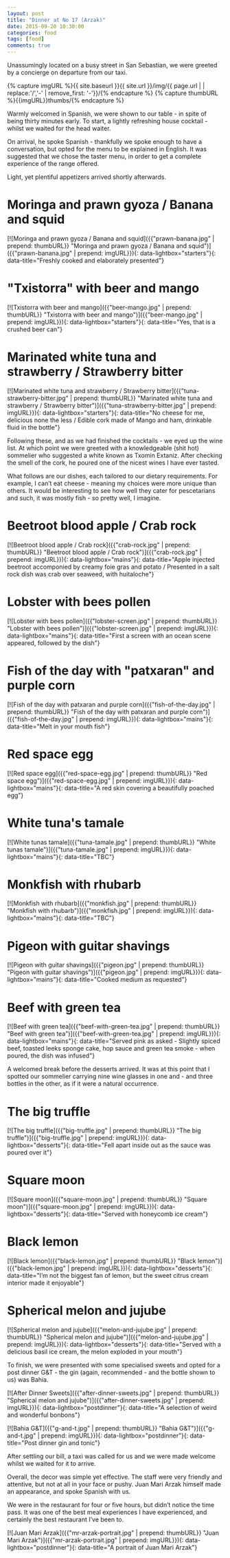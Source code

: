 ```yaml
--- 
layout: post 
title: "Dinner at No 17 (Arzak)" 
date: 2015-09-20 10:30:00 
categories: food
tags: [food]
comments: true 
---
```


Unassumingly located on a busy street in San Sebastian, we were greeted by a concierge on departure from our taxi.
<!--more-->

<!--PICTURE OF MENU COVER
http://www.theworlds50best.com/list/1-50-winners/Arzak -->

{% capture imgURL %}{{ site.baseurl }}{{ site.url }}/img/{{ page.url | | replace:'/','-' | remove_first: '-'}}/{% endcapture %}
{% capture thumbURL %}{{imgURL}}thumbs/{% endcapture %}

Warmly welcomed in Spanish, we were shown to our table - in spite of being thirty minutes early. To start, a lightly refreshing house cocktail - whilst we waited for the head waiter.

On arrival, he spoke Spanish - thankfully we spoke enough to have a conversation, but opted for the menu to be explained in English. It was suggested that we chose the taster menu, in order to get a complete experience of the range offered.

Light, yet plentiful appetizers arrived shortly afterwards.

# Moringa and prawn gyoza / Banana and squid

[![Moringa and prawn gyoza / Banana and squid]({{"prawn-banana.jpg" | prepend: thumbURL}} "Moringa and prawn gyoza / Banana and squid")]({{"prawn-banana.jpg" | prepend: imgURL}}){: data-lightbox="starters"}{: data-title="Freshly cooked and elaborately presented"}

# "Txistorra" with beer and mango

[![Txistorra with beer and mango]({{"beer-mango.jpg" | prepend: thumbURL}} "Txistorra with beer and mango")]({{"beer-mango.jpg" | prepend: imgURL}}){: data-lightbox="starters"}{: data-title="Yes, that is a crushed beer can"}

# Marinated white tuna and strawberry / Strawberry bitter
[![Marinated white tuna and strawberry / Strawberry bitter]({{"tuna-strawberry-bitter.jpg" | prepend: thumbURL}} "Marinated white tuna and strawberry / Strawberry bitter")]({{"tuna-strawberry-bitter.jpg" | prepend: imgURL}}){: data-lightbox="starters"}{: data-title="No cheese for me, delicious none the less / Edible cork made of Mango and ham, drinkable fluid in the bottle"}

Following these, and as we had finished the cocktails - we eyed up the wine list. At which point we were greeted with a knowledgeable (shit hot) sommelier who suggested a white known as Txomin Extaniz. After checking the smell of the cork, he poured one of the nicest wines I have ever tasted. 

What follows are our dishes, each tailored to our dietary requirements. For example, I can’t eat cheese - meaning my choices were more unique than others. It would be interesting to see how well they cater for pescetarians and such, it was mostly fish - so pretty well, I imagine.

# Beetroot blood apple / Crab rock
[![Beetroot blood apple / Crab rock]({{"crab-rock.jpg" | prepend: thumbURL}} "Beetroot blood apple / Crab rock")]({{"crab-rock.jpg" | prepend: imgURL}}){: data-lightbox="mains"}{: data-title="Apple injected beetroot accomponied by creamy foie gras and potato / Presented in a salt rock dish was crab over seaweed, with huitaloche"}

# Lobster with bees pollen
[![Lobster with bees pollen]({{"lobster-screen.jpg" | prepend: thumbURL}} "Lobster with bees pollen")]({{"lobster-screen.jpg" | prepend: imgURL}}){: data-lightbox="mains"}{: data-title="First a screen with an ocean scene appeared, followed by the dish"}

# Fish of the day with "patxaran" and purple corn
[![Fish of the day with patxaran and purple corn]({{"fish-of-the-day.jpg" | prepend: thumbURL}} "Fish of the day with patxaran and purple corn")]({{"fish-of-the-day.jpg" | prepend: imgURL}}){: data-lightbox="mains"}{: data-title="Melt in your mouth fish"}

# Red space egg
[![Red space egg]({{"red-space-egg.jpg" | prepend: thumbURL}} "Red space egg")]({{"red-space-egg.jpg" | prepend: imgURL}}){: data-lightbox="mains"}{: data-title="A red skin covering a beautifully poached egg"}

# White tuna's tamale
[![White tunas tamale]({{"tuna-tamale.jpg" | prepend: thumbURL}} "White tunas tamale")]({{"tuna-tamale.jpg" | prepend: imgURL}}){: data-lightbox="mains"}{: data-title="TBC"}

# Monkfish with rhubarb
[![Monkfish with rhubarb]({{"monkfish.jpg" | prepend: thumbURL}} "Monkfish with rhubarb")]({{"monkfish.jpg" | prepend: imgURL}}){: data-lightbox="mains"}{: data-title="TBC"}

# Pigeon with guitar shavings
[![Pigeon with guitar shavings]({{"pigeon.jpg" | prepend: thumbURL}} "Pigeon with guitar shavings")]({{"pigeon.jpg" | prepend: imgURL}}){: data-lightbox="mains"}{: data-title="Cooked medium as requested"}

# Beef with green tea
[![Beef with green tea]({{"beef-with-green-tea.jpg" | prepend: thumbURL}} "Beef with green tea")]({{"beef-with-green-tea.jpg" | prepend: imgURL}}){: data-lightbox="mains"}{: data-title="Served pink as asked - Slightly spiced beef, toasted leeks sponge cake, hop sauce and green tea smoke - when poured, the dish was infused"}

A welcomed break before the desserts arrived. It was at this point that I spotted our sommelier carrying nine wine glasses in one and - and three bottles in the other, as if it were a natural occurrence. 

# The big truffle
[![The big truffle]({{"big-truffle.jpg" | prepend: thumbURL}} "The big truffle")]({{"big-truffle.jpg" | prepend: imgURL}}){: data-lightbox="desserts"}{: data-title="Fell apart inside out as the sauce was poured over it"}

# Square moon
[![Square moon]({{"square-moon.jpg" | prepend: thumbURL}} "Square moon")]({{"square-moon.jpg" | prepend: imgURL}}){: data-lightbox="desserts"}{: data-title="Served with honeycomb ice cream"}

# Black lemon
[![Black lemon]({{"black-lemon.jpg" | prepend: thumbURL}} "Black lemon")]({{"black-lemon.jpg" | prepend: imgURL}}){: data-lightbox="desserts"}{: data-title="I’m not the biggest fan of lemon, but the sweet citrus cream interior made it enjoyable"}

# Spherical melon and jujube
[![Spherical melon and jujube]({{"melon-and-jujube.jpg" | prepend: thumbURL}} "Spherical melon and jujube")]({{"melon-and-jujube.jpg" | prepend: imgURL}}){: data-lightbox="desserts"}{: data-title="Served with a delicious basil ice cream, the melon exploded in your mouth"}

To finish, we were presented with some specialised sweets and opted for a post dinner G&T - the gin (again, recommended - and the bottle shown to us) was Bahia. 

[![After Dinner Sweets]({{"after-dinner-sweets.jpg" | prepend: thumbURL}} "Spherical melon and jujube")]({{"after-dinner-sweets.jpg" | prepend: imgURL}}){: data-lightbox="postdinner"}{: data-title="A selection of weird and wonderful bonbons"}

[![Bahia G&T]({{"g-and-t.jpg" | prepend: thumbURL}} "Bahia G&T")]({{"g-and-t.jpg" | prepend: imgURL}}){: data-lightbox="postdinner"}{: data-title="Post dinner gin and tonic"}

After settling our bill, a taxi was called for us and we were made welcome whilst we waited for it to arrive.

Overall, the decor was simple yet effective. The staff were very friendly and attentive, but not at all in your face or pushy. Juan Mari Arzak himself made an appearance, and spoke Spanish with us. 

We were in the restaurant for four or five hours, but didn’t notice the time pass. It was one of the best meal experiences I have experienced, and certainly the best restaurant I’ve been to.

[![Juan Mari Arzak]({{"mr-arzak-portrait.jpg" | prepend: thumbURL}} "Juan Mari Arzak")]({{"mr-arzak-portrait.jpg" | prepend: imgURL}}){: data-lightbox="postdinner"}{: data-title="A portrait of Juan Mari Arzak"}

